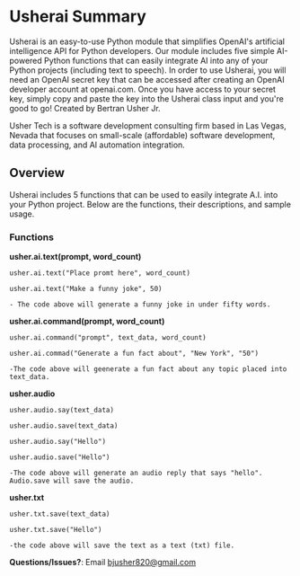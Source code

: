 # Usherai Summary  
Usherai is an easy-to-use Python module that simplifies OpenAI's artificial intelligence API for Python developers. Our module includes five simple AI-powered Python functions that can easily integrate AI into any of your Python projects (including text to speech). In order to use Usherai, you will need an OpenAI secret key that can be accessed after creating an OpenAI developer account at openai.com. Once you have access to your secret key, simply copy and paste the key into the Usherai class input and you're good to go! Created by Bertran Usher Jr.

Usher Tech is a software development consulting firm based in Las Vegas, Nevada that focuses on small-scale (affordable) software development, data processing, and AI automation integration.

## Overview

Usherai includes 5 functions that can be used to easily integrate A.I. into your Python project. Below are the functions, their descriptions, and sample usage.

### Functions 

**usher.ai.text(prompt, word_count)**

```
usher.ai.text("Place promt here", word_count)

usher.ai.text("Make a funny joke", 50)

- The code above will generate a funny joke in under fifty words.
```
**usher.ai.command(prompt, word_count)**

```
usher.ai.command("prompt", text_data, word_count)

usher.ai.commad("Generate a fun fact about", "New York", "50")

-The code above will geenerate a fun fact about any topic placed into text_data. 
```

**usher.audio**

```
usher.audio.say(text_data)

usher.audio.save(text_data)

usher.audio.say("Hello")

usher.audio.save("Hello")

-The code above will generate an audio reply that says "hello". Audio.save will save the audio.

```
**usher.txt**
```
usher.txt.save(text_data)

usher.txt.save("Hello")

-the code above will save the text as a text (txt) file.

```
**Questions/Issues?**: Email bjusher820@gmail.com